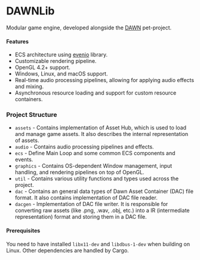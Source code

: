# DAWNLib

Modular game engine, developed alongside
the [DAWN](https://github.com/Coestaris/dawn) pet-project.

#### Features

- ECS architecture using [evenio](https://github.com/rj00a/evenio) library.
- Customizable rendering pipeline.
- OpenGL 4.2+ support.
- Windows, Linux, and macOS support.
- Real-time audio processing pipelines, allowing for applying audio effects and
  mixing.
- Asynchronous resource loading and support for custom resource containers.

### Project Structure

- `assets` - Contains implementation of Asset Hub, which is used to load and
  manage game assets. It also describes the internal representation of assets.
- `audio` - Contains audio processing pipelines and effects.
- `ecs` - Define Main Loop and some common ECS components and events.
- `graphics` - Contains OS-dependent Window management, input handling, and
  rendering pipelines on top of OpenGL.
- `util` - Contains various utility functions and types used across the project.
- `dac` - Contains an general data types of Dawn Asset Container (DAC) file format. 
  It also contains implementation of DAC file reader.
- `dacgen` - Implementation of DAC file writer. It is responsible for converting 
  raw assets (like .png, .wav, .obj, etc.) into a IR (intermediate representation)
  format and storing them in a DAC file.

#### Prerequisites

You need to have installed `libx11-dev` and `libdbus-1-dev` when building on
Linux.
Other dependencies are handled by Cargo.


